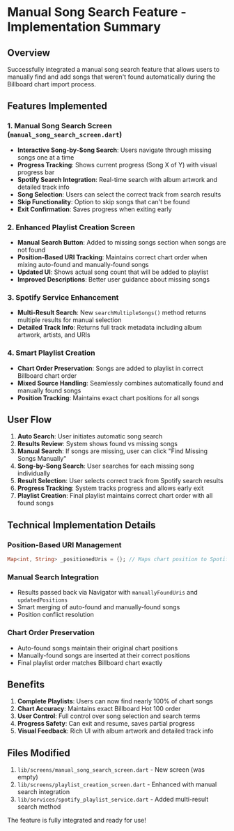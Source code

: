 # Manual Song Search Feature - Implementation Summary

## Overview

Successfully integrated a manual song search feature that allows users to manually find and add songs that weren't found automatically during the Billboard chart import process.

## Features Implemented

### 1. Manual Song Search Screen (`manual_song_search_screen.dart`)

- **Interactive Song-by-Song Search**: Users navigate through missing songs one at a time
- **Progress Tracking**: Shows current progress (Song X of Y) with visual progress bar
- **Spotify Search Integration**: Real-time search with album artwork and detailed track info
- **Song Selection**: Users can select the correct track from search results
- **Skip Functionality**: Option to skip songs that can't be found
- **Exit Confirmation**: Saves progress when exiting early

### 2. Enhanced Playlist Creation Screen

- **Manual Search Button**: Added to missing songs section when songs are not found
- **Position-Based URI Tracking**: Maintains correct chart order when mixing auto-found and manually-found songs
- **Updated UI**: Shows actual song count that will be added to playlist
- **Improved Descriptions**: Better user guidance about missing songs

### 3. Spotify Service Enhancement

- **Multi-Result Search**: New `searchMultipleSongs()` method returns multiple results for manual selection
- **Detailed Track Info**: Returns full track metadata including album artwork, artists, and URIs

### 4. Smart Playlist Creation

- **Chart Order Preservation**: Songs are added to playlist in correct Billboard chart order
- **Mixed Source Handling**: Seamlessly combines automatically found and manually found songs
- **Position Tracking**: Maintains exact chart positions for all songs

## User Flow

1. **Auto Search**: User initiates automatic song search
2. **Results Review**: System shows found vs missing songs
3. **Manual Search**: If songs are missing, user can click "Find Missing Songs Manually"
4. **Song-by-Song Search**: User searches for each missing song individually
5. **Result Selection**: User selects correct track from Spotify search results
6. **Progress Tracking**: System tracks progress and allows early exit
7. **Playlist Creation**: Final playlist maintains correct chart order with all found songs

## Technical Implementation Details

### Position-Based URI Management

```dart
Map<int, String> _positionedUris = {}; // Maps chart position to Spotify URI
```

### Manual Search Integration

- Results passed back via Navigator with `manuallyFoundUris` and `updatedPositions`
- Smart merging of auto-found and manually-found songs
- Position conflict resolution

### Chart Order Preservation

- Auto-found songs maintain their original chart positions
- Manually-found songs are inserted at their correct positions
- Final playlist order matches Billboard chart exactly

## Benefits

1. **Complete Playlists**: Users can now find nearly 100% of chart songs
2. **Chart Accuracy**: Maintains exact Billboard Hot 100 order
3. **User Control**: Full control over song selection and search terms
4. **Progress Safety**: Can exit and resume, saves partial progress
5. **Visual Feedback**: Rich UI with album artwork and detailed track info

## Files Modified

1. `lib/screens/manual_song_search_screen.dart` - New screen (was empty)
2. `lib/screens/playlist_creation_screen.dart` - Enhanced with manual search integration
3. `lib/services/spotify_playlist_service.dart` - Added multi-result search method

The feature is fully integrated and ready for use!
